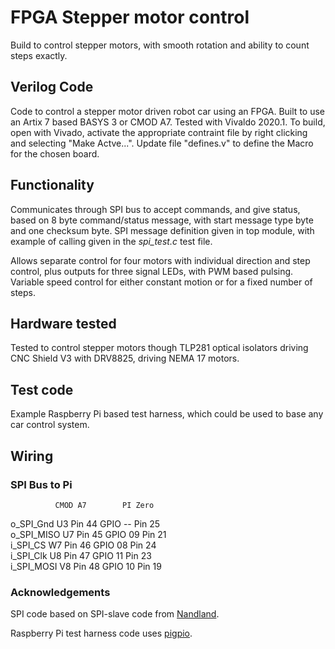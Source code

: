 # FPGA Stepper motor control

Build to control stepper motors, with smooth rotation and ability to count steps exactly.

## Verilog Code
Code to control a stepper motor driven robot car using an FPGA. Built to use an Artix 7 based BASYS 3 or CMOD A7. 
Tested with Vivaldo 2020.1. To build, open with Vivado, activate the appropriate contraint file by right clicking and selecting "Make Actve...". Update file "defines.v" to define the Macro for the chosen board.

## Functionality
Communicates through SPI bus to accept commands, and give status, based on 8 byte command/status message, with start message type byte and one checksum byte. SPI message definition given in top module, with example of calling given in the *spi_test.c* test file.

Allows separate control for four motors with individual direction and step control, plus outputs for three signal LEDs, with PWM based pulsing. Variable speed control for either constant motion or for a fixed number of steps. 

## Hardware tested
Tested to control stepper motors though TLP281 optical isolators driving CNC Shield V3 with DRV8825, driving NEMA 17 motors.

## Test code
Example Raspberry Pi based test harness, which could be used to base any car control system.

## Wiring
### SPI Bus to Pi
              CMOD A7        PI Zero
o_SPI_Gnd     U3 Pin 44      GPIO -- Pin 25   
o_SPI_MISO    U7 Pin 45      GPIO 09 Pin 21  
i_SPI_CS      W7 Pin 46      GPIO 08 Pin 24  
i_SPI_Clk     U8 Pin 47      GPIO 11 Pin 23  
i_SPI_MOSI    V8 Pin 48      GPIO 10 Pin 19 




### Acknowledgements
SPI code based on SPI-slave code from [Nandland](https://github.com/nandland/spi-slave).

Raspberry Pi test harness code uses [pigpio](http://abyz.me.uk/rpi/pigpio/).


